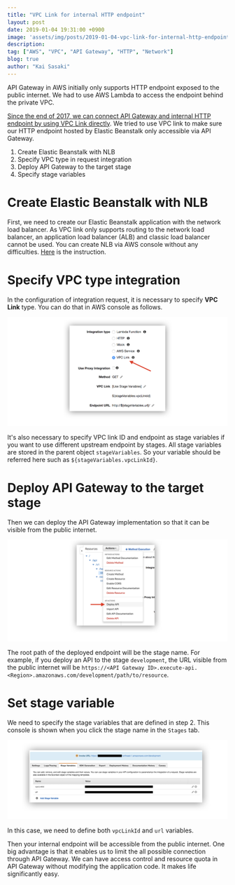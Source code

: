 ```yaml
---
title: "VPC Link for internal HTTP endpoint"
layout: post
date: 2019-01-04 19:31:00 +0900
image: 'assets/img/posts/2019-01-04-vpc-link-for-internal-http-endpoint/catch.png'
description:
tag: ["AWS", "VPC", "API Gateway", "HTTP", "Network"]
blog: true
author: "Kai Sasaki"
---
```


API Gateway in AWS initially only supports HTTP endpoint exposed to the public internet. We had to use AWS Lambda to access the endpoint behind the private VPC. 

[Since the end of 2017, we can connect API Gateway and internal HTTP endpoint by using VPC Link directly](https://aws.amazon.com/about-aws/whats-new/2017/11/amazon-api-gateway-supports-endpoint-integrations-with-private-vpcs/). 
We tried to use VPC link to make sure our HTTP endpoint hosted by Elastic Beanstalk only accessible via API Gateway. 

1. Create Elastic Beanstalk with NLB
2. Specify VPC type in request integration
3. Deploy API Gateway to the target stage
4. Specify stage variables

# Create Elastic Beanstalk with NLB

First, we need to create our Elastic Beanstalk application with the network load balancer. As VPC link only supports routing to the network load balancer, an application load balancer (ALB) and classic load balancer cannot be used. You can create NLB via AWS console without any difficulties. [Here](https://docs.aws.amazon.com/elasticbeanstalk/latest/dg/environments-cfg-nlb.html) is the instruction.

# Specify VPC type integration

In the configuration of integration request, it is necessary to specify **VPC Link** type. You can do that in AWS console as follows.

![VPC Link type](assets/img/posts/2019-01-04-vpc-link-for-internal-http-endpoint/vpclink.png)

It's also necessary to specify VPC link ID and endpoint as stage variables if you want to use different upstream endpoint by stages. All stage variables are stored in the parent object `stageVariables`. So your variable should be referred here such as `${stageVariables.vpcLinkId}`.

# Deploy API Gateway to the target stage

Then we can deploy the API Gateway implementation so that it can be visible from the public internet. 

![deploy](assets/img/posts/2019-01-04-vpc-link-for-internal-http-endpoint/deploy.png)

The root path of the deployed endpoint will be the stage name. For example, if you deploy an API to the stage `development`, the URL visible from the public internet will be `https://<API Gateway ID>.execute-api.<Region>.amazonaws.com/development/path/to/resource`.

# Set stage variable

We need to specify the stage variables that are defined in step 2. This console is shown when you click the stage name in the `Stages` tab.

![variable](assets/img/posts/2019-01-04-vpc-link-for-internal-http-endpoint/variable.png)

In this case, we need to define both `vpcLinkId` and `url` variables. 

Then your internal endpoint will be accessible from the public internet. One big advantage is that it enables us to limit the all possible connection through API Gateway. We can have access control and resource quota in API Gateway without modifying the application code. It makes life significantly easy. 

